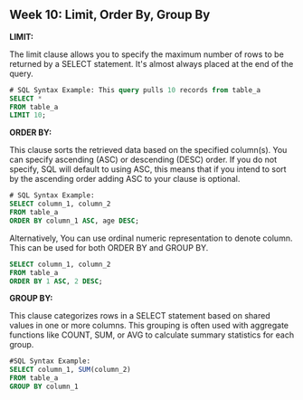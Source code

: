 <h2>Week 10: Limit, Order By, Group By </h2>

<b>LIMIT: </b>
<p>The limit clause allows you to specify the maximum number of rows to be returned by a SELECT statement. It's almost always placed at the end of the query. </p>

```sql
# SQL Syntax Example: This query pulls 10 records from table_a
SELECT *
FROM table_a
LIMIT 10;
```           


<b>ORDER BY:</b>
<p>This clause sorts the retrieved data based on the specified column(s). You can specify ascending (ASC) or descending (DESC) order. If you do not specify, SQL will default to using ASC, this means that if you intend to sort by the ascending order adding ASC to your clause is optional.</p> 

```sql
# SQL Syntax Example:
SELECT column_1, column_2
FROM table_a
ORDER BY column_1 ASC, age DESC;
```

Alternatively, You can use ordinal numeric representation to denote column. This can be used for both ORDER BY and GROUP BY. 

```sql
SELECT column_1, column_2
FROM table_a
ORDER BY 1 ASC, 2 DESC;
```

<b>GROUP BY:</b>
<p>This clause categorizes rows in a SELECT statement based on shared values in one or more columns. This grouping is often used with aggregate functions like COUNT, SUM, or AVG to calculate summary statistics for each group.</p>

```sql
#SQL Syntax Example:
SELECT column_1, SUM(column_2)
FROM table_a
GROUP BY column_1
```
